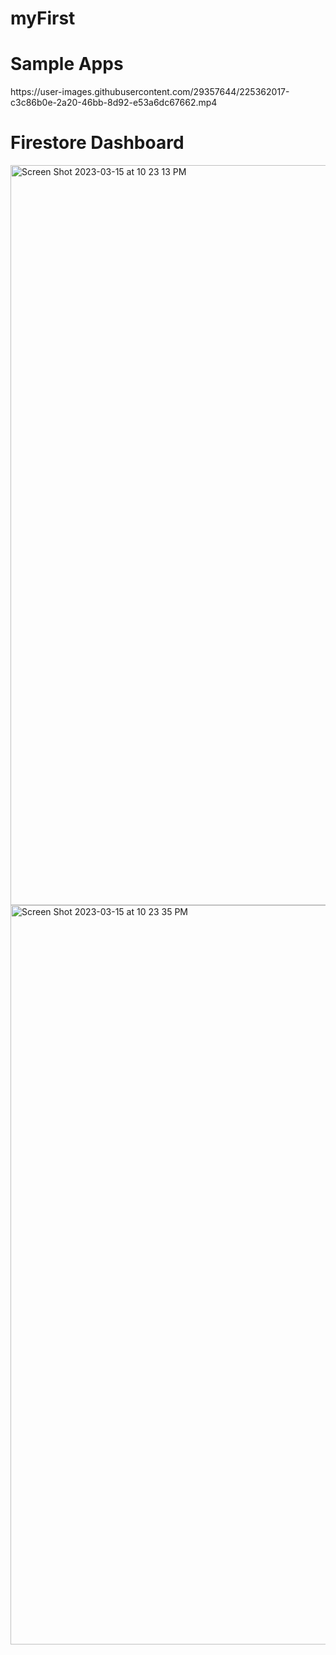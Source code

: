 # myFirst


<H1>Sample Apps</H1>
https://user-images.githubusercontent.com/29357644/225362017-c3c86b0e-2a20-46bb-8d92-e53a6dc67662.mp4


<H1>Firestore Dashboard</H1>
<img width="1184" alt="Screen Shot 2023-03-15 at 10 23 13 PM" src="https://user-images.githubusercontent.com/29357644/225361456-767fc67e-7cf4-4da6-a644-65df33527db0.png">
<br>
<img width="1183" alt="Screen Shot 2023-03-15 at 10 23 35 PM" src="https://user-images.githubusercontent.com/29357644/225361485-be9c3395-1b83-4cc6-b72c-3dd2126b9e94.png">
